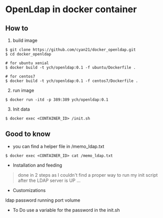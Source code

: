 # OpenLdap in docker container 


## How to 

1. build image

```
$ git clone https://github.com/cyan21/docker_openldap.git
$ cd docker_openldap

# for ubuntu xenial 
$ docker build -t ych/openldap:0.1 -f ubuntu/Dockerfile .

# for centos7
$ docker build -t ych/openldap:0.1 -f centos7/Dockerfile .
```

2. run image

```
$ docker run -itd -p 389:389 ych/openldap:0.1
```

3. Init data 

```
$ docker exec <CONTAINER_ID> /init.sh
```


## Good to know 

* you can find a helper file in /memo_ldap.txt

```
$ docker exec <CONTAINER_ID> cat /memo_ldap.txt 
```

* Installation and feeding 

> done in 2 steps as I couldn't find a proper way to run my init script after the LDAP server is UP ...

* Customizations

ldap password 
running port
volume

* To Do
use a variable for the password in the init.sh

